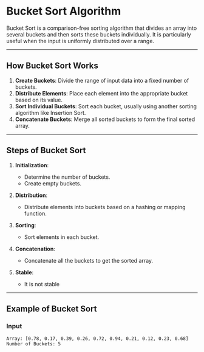 # Bucket Sort Algorithm

Bucket Sort is a comparison-free sorting algorithm that divides an array into several buckets and then sorts these buckets individually. It is particularly useful when the input is uniformly distributed over a range.

---

## How Bucket Sort Works

1. **Create Buckets**: Divide the range of input data into a fixed number of buckets.
2. **Distribute Elements**: Place each element into the appropriate bucket based on its value.
3. **Sort Individual Buckets**: Sort each bucket, usually using another sorting algorithm like Insertion Sort.
4. **Concatenate Buckets**: Merge all sorted buckets to form the final sorted array.

---

## Steps of Bucket Sort

1. **Initialization**:
   - Determine the number of buckets.
   - Create empty buckets.

2. **Distribution**:
   - Distribute elements into buckets based on a hashing or mapping function.

3. **Sorting**:
   - Sort elements in each bucket.

4. **Concatenation**:
   - Concatenate all the buckets to get the sorted array.

5. **Stable**:
   - It is not stable


---

## Example of Bucket Sort

### Input
```text
Array: [0.78, 0.17, 0.39, 0.26, 0.72, 0.94, 0.21, 0.12, 0.23, 0.68]
Number of Buckets: 5
